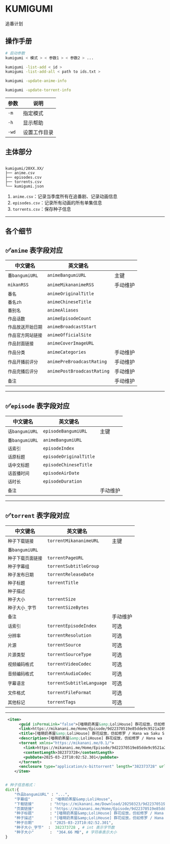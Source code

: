 # KUMIGUMI

追番计划

## 操作手册

<!-- | 功能               | 参数              | 备注 |
| ------------------ | ----------------- | ---- |
| 显示帮助文档       | `-h`              |      |
| 构建配置文件       | `-bc`             |      |
| 更新配置文件       | `-uc`             |      |
| 更新动画信息       | `-ua`             |      |
| 更新种子信息       | `-ut`             |      |
| 更新动画和种子信息 | `-u`              |      |
| 批量下载种子       | `-dt`             |      |
| 设置工作目录       | `--wd <工作目录>` |      | -->

```bash
# 启动参数
kumigumi < 模式 > < 参数1 > < 参数2 > ...

kumigumi -list-add < id >
kumigumi -list-add-all < path to ids.txt >

kumigumi -update-anime-info

kumigumi -update-torrent-info

```

| 参数  | 说明         |
| ----- | ------------ |
| `-m`  | 指定模式     |
| `-h`  | 显示帮助     |
| `-wd` | 设置工作目录 |

## 主体部分

```

kumigumi/20XX.XX/
├── anime.csv
├── episodes.csv
├── torrents.csv
└── kumigumi.json

```

1. `anime.csv`：记录当季度所有在追番剧、记录动画信息
2. `episodes.csv`：记录所有动画的所有单集信息
3. `torrents.csv`：保存种子信息

---

## 各个细节

## ✅`anime` 表字段对应

| 中文键名           | 英文键名                   |          |
| ------------------ | -------------------------- | -------- |
| `番bangumiURL`     | `animeBangumiURL`          | 主键     |
| `mikanRSS`         | `animeMikananimeRSS`       | 手动维护 |
| `番名`             | `animeOriginalTitle`       |
| `番名zh`           | `animeChineseTitle`        |
| `番别名`           | `animeAliases`             |
| `作品话数`         | `animeEpisodeCount`        |
| `作品放送开始日期` | `animeBroadcastStart`      |
| `作品官方网站链接` | `animeOfficialSite`        |
| `作品封面链接`     | `animeCoverImageURL`       |
| `作品分类`         | `animeCategories`          | 手动维护 |
| `作品开播前评分`   | `animePreBroadcastRating`  | 手动维护 |
| `作品完播后评分`   | `animePostBroadcastRating` | 手动维护 |
| `备注`             |                            | 手动维护 |

---

## ✅`episode` 表字段对应

| 中文键名       | 英文键名               |          |
| -------------- | ---------------------- | -------- |
| `话bangumiURL` | `episodeBangumiURL`    | 主键     |
| `番bangumiURL` | `animeBangumiURL`      |
| `话索引`       | `episodeIndex`         |
| `话原标题`     | `episodeOriginalTitle` |
| `话中文标题`   | `episodeChineseTitle`  |
| `话首播时间`   | `episodeAirDate`       |
| `话时长`       | `episodeDuration`      |
| `备注`         |                        | 手动维护 |

---

## ✅`torrent` 表字段对应

| 中文键名           | 英文键名                  |          |
| ------------------ | ------------------------- | -------- |
| `种子下载链接`     | `torrentMikananimeURL`    | 主键     |
| `番bangumiURL`     |
| `种子下载页面链接` | `torrentPageURL`          |          |
| `种子字幕组`       | `torrentSubtitleGroup`    |          |
| `种子发布日期`     | `torrentReleaseDate`      |          |
| `种子标题`         | `torrentTitle`            |          |
| `种子描述`         |                           |          |
| `种子大小`         | `torrentSize`             |          |
| `种子大小_字节`    | `torrentSizeBytes`        |          |
| `备注`             |                           | 手动维护 |
| `话索引`           | `torrentEpisodeIndex`     | 可选     |
| `分辨率`           | `torrentResolution`       | 可选     |
| `片源`             | `torrentSource`           | 可选     |
| `片源类型`         | `torrentSourceType`       | 可选     |
| `视频编码格式`     | `torrentVideoCodec`       | 可选     |
| `音频编码格式`     | `torrentAudioCodec`       | 可选     |
| `字幕语言`         | `torrentSubtitleLanguage` | 可选     |
| `文件格式`         | `torrentFileFormat`       | 可选     |
| `其他标记`         | `torrentTags`             | 可选     |

---

```xml
 <item>
      <guid isPermaLink="false">[喵萌奶茶屋&amp;LoliHouse] 群花绽放，仿如修罗 / Hana wa Saku Shura no Gotoku - 11 [WebRip 1080p HEVC-10bit AAC][简繁日内封字幕]</guid>
      <link>https://mikanani.me/Home/Episode/9d22370519e85dde9c9521a289812d30b7b0321b</link>
      <title>[喵萌奶茶屋&amp;LoliHouse] 群花绽放，仿如修罗 / Hana wa Saku Shura no Gotoku - 11 [WebRip 1080p HEVC-10bit AAC][简繁日内封字幕]</title>
      <description>[喵萌奶茶屋&amp;LoliHouse] 群花绽放，仿如修罗 / Hana wa Saku Shura no Gotoku - 11 [WebRip 1080p HEVC-10bit AAC][简繁日内封字幕][364.66 MB]</description>
      <torrent xmlns="https://mikanani.me/0.1/">
        <link>https://mikanani.me/Home/Episode/9d22370519e85dde9c9521a289812d30b7b0321b</link>
        <contentLength>382373728</contentLength>
        <pubDate>2025-03-23T10:02:52.301</pubDate>
      </torrent>
      <enclosure type="application/x-bittorrent" length="382373728" url="https://mikanani.me/Download/20250323/9d22370519e85dde9c9521a289812d30b7b0321b.torrent" />
    </item>
```

```python

# 种子信息格式：
dict:{
    "作品bangumiURL" : "...",
    "字幕组"         : "喵萌奶茶屋&amp;LoliHouse",
    "下载链接"       : "https://mikanani.me/Download/20250323/9d22370519e85dde9c9521a289812d30b7b0321b.torrent",
    "页面链接"       : "https://mikanani.me/Home/Episode/9d22370519e85dde9c9521a289812d30b7b0321b",
    "种子标题"       : "[喵萌奶茶屋&amp;LoliHouse] 群花绽放，仿如修罗 / Hana wa Saku Shura no Gotoku - 11 [WebRip 1080p HEVC-10bit AAC][简繁日内封字幕]",
    "种子描述"       : "[喵萌奶茶屋&amp;LoliHouse] 群花绽放，仿如修罗 / Hana wa Saku Shura no Gotoku - 11 [WebRip 1080p HEVC-10bit AAC][简繁日内封字幕]",
    "种子日期"       : "2025-03-23T10:02:52.301",
    "种子大小_字节"  :  382373728 , # int 表示字节数
    "种子大小"       :  "364.66 MB", # 字符串表示大小
}

```

